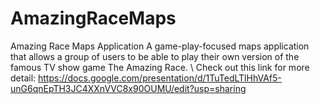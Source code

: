 # AmazingRaceMaps
Amazing Race Maps Application
A game-play-focused maps application that allows a group of users to be able to play their own version of the famous TV show game The Amazing Race. \\
Check out this link for more detail: https://docs.google.com/presentation/d/1TuTedLTlHhVAf5-unG6qnEpTH3JC4XXnVVC8x90OUMU/edit?usp=sharing
